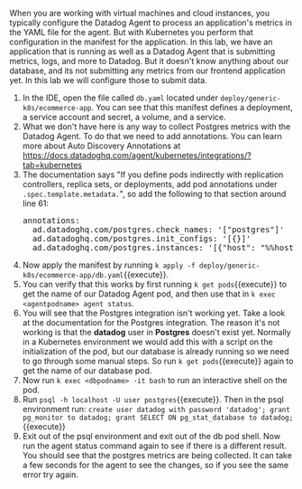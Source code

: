 When you are working with virtual machines and cloud instances, you typically configure the Datadog Agent to process an application's metrics in the YAML file for the agent. But with Kubernetes you perform that configuration in the manifest for the application. In this lab, we have an application that is running as well as a Datadog Agent that is submitting metrics, logs, and more to Datadog. But it doesn't know anything about our database, and its not submitting any metrics from our frontend application yet. In this lab we will configure those to submit data. 

1.  In the IDE, open the file called `db.yaml` located under `deploy/generic-k8s/ecommerce-app`. You can see that this manifest defines a deployment, a service account and secret, a volume, and a service. 
2.  What we don't have here is any way to collect Postgres metrics with the Datadog Agent. To do that we need to add annotations. You can learn more about Auto Discovery Annotations at https://docs.datadoghq.com/agent/kubernetes/integrations/?tab=kubernetes
3.  The documentation says "If you define pods indirectly with replication controllers, replica sets, or deployments, add pod annotations under `.spec.template.metadata.`", so add the following to that section around line 61:
    <pre class="file" data-target="clipboard">annotations:
      ad.datadoghq.com/postgres.check_names: '["postgres"]'
      ad.datadoghq.com/postgres.init_configs: '[{}]'
      ad.datadoghq.com/postgres.instances: '[{"host": "%%host%%", "port": "%%port%%","username": "datadog","password": "datadog" }]'
    </pre>
4.  Now apply the manifest by running `k apply -f deploy/generic-k8s/ecommerce-app/db.yaml`{{execute}}.
5.  You can verify that this works by first running `k get pods`{{execute}} to get the name of our Datadog Agent pod, and then use that in `k exec <agentpodname> agent status`.
6.  You will see that the Postgres integration isn't working yet. Take a look at the documentation for the Postgres integration. The reason it's not working is that the **datadog** user in **Postgres** doesn't exist yet. Normally in a Kubernetes environment we would add this with a script on the initialization of the pod, but our database is already running so we need to go through some manual steps. So run `k get pods`{{execute}} again to get the name of our database pod. 
7.  Now run `k exec <dbpodname> -it bash` to run an interactive shell on the pod. 
8.  Run `psql -h localhost -U user postgres`{{execute}}. Then in the psql environment run: 
        `create user datadog with password 'datadog';
        grant pg_monitor to datadog;
        grant SELECT ON pg_stat_database to datadog;`{{execute}}
9.  Exit out of the psql environment and exit out of the db pod shell. Now run the agent status command again to see if there is a different result. You should see that the postgres metrics are being collected. It can take a few seconds for the agent to see the changes, so if you see the same error try again.

